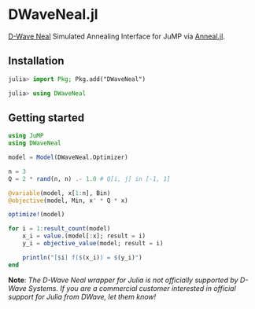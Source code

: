 # DWaveNeal.jl
[D-Wave Neal](https://docs.ocean.dwavesys.com/projects/neal/en/latest/) Simulated Annealing Interface for JuMP via [Anneal.jl](https://github.com/psrenergy/Anneal.jl).

## Installation
```julia
julia> import Pkg; Pkg.add("DWaveNeal")

julia> using DWaveNeal
```

## Getting started
```julia
using JuMP
using DWaveNeal

model = Model(DWaveNeal.Optimizer)

n = 3
Q = 2 * rand(n, n) .- 1.0 # Q[i, j] in [-1, 1]

@variable(model, x[1:n], Bin)
@objective(model, Min, x' * Q * x)

optimize!(model)

for i = 1:result_count(model)
    x_i = value.(model[:x]; result = i)
    y_i = objective_value(model; result = i)

    println("[$i] f($(x_i)) = $(y_i)")
end
```

**Note**: _The D-Wave Neal wrapper for Julia is not officially supported by D-Wave Systems. If you are a commercial customer interested in official support for Julia from DWave, let them know!_
